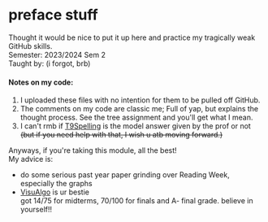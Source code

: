 # preface stuff
Thought it would be nice to put it up here and practice my tragically weak GitHub skills.  
Semester: 2023/2024 Sem 2  
Taught by: (i forgot, brb)

#### Notes on my code:
1. I uploaded these files with no intention for them to be pulled off GitHub.
2. The comments on my code are classic me; Full of yap, but explains the thought process. See the tree assignment and you'll get what I mean.
3. I can't rmb if [T9Spelling](https://github.com/am3lia-low/CS2040-codes/blob/main/labs/T9Spelling.java) is the model answer given by the prof or not ~~(but if you need help with that, I wish u atb moving forward.)~~

Anyways, if you're taking this module, all the best!  
My advice is:
- do some serious past year paper grinding over Reading Week, especially the graphs
- [VisuAlgo](https://visualgo.net/en) is ur bestie  
got 14/75 for midterms, 70/100 for finals and A- final grade. believe in yourself!!
